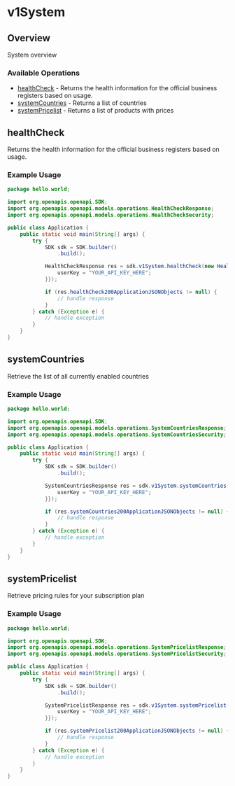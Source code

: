# v1System

## Overview

System overview

### Available Operations

* [healthCheck](#healthcheck) - Returns the health information for the official business registers based on usage.
* [systemCountries](#systemcountries) - Returns a list of countries
* [systemPricelist](#systempricelist) - Returns a list of products with prices

## healthCheck

Returns the health information for the official business registers based on usage.

### Example Usage

```java
package hello.world;

import org.openapis.openapi.SDK;
import org.openapis.openapi.models.operations.HealthCheckResponse;
import org.openapis.openapi.models.operations.HealthCheckSecurity;

public class Application {
    public static void main(String[] args) {
        try {
            SDK sdk = SDK.builder()
                .build();

            HealthCheckResponse res = sdk.v1System.healthCheck(new HealthCheckSecurity("quasi") {{
                userKey = "YOUR_API_KEY_HERE";
            }});

            if (res.healthCheck200ApplicationJSONObjects != null) {
                // handle response
            }
        } catch (Exception e) {
            // handle exception
        }
    }
}
```

## systemCountries

Retrieve the list of all currently enabled countries

### Example Usage

```java
package hello.world;

import org.openapis.openapi.SDK;
import org.openapis.openapi.models.operations.SystemCountriesResponse;
import org.openapis.openapi.models.operations.SystemCountriesSecurity;

public class Application {
    public static void main(String[] args) {
        try {
            SDK sdk = SDK.builder()
                .build();

            SystemCountriesResponse res = sdk.v1System.systemCountries(new SystemCountriesSecurity("repudiandae") {{
                userKey = "YOUR_API_KEY_HERE";
            }});

            if (res.systemCountries200ApplicationJSONObjects != null) {
                // handle response
            }
        } catch (Exception e) {
            // handle exception
        }
    }
}
```

## systemPricelist

Retrieve pricing rules for your subscription plan

### Example Usage

```java
package hello.world;

import org.openapis.openapi.SDK;
import org.openapis.openapi.models.operations.SystemPricelistResponse;
import org.openapis.openapi.models.operations.SystemPricelistSecurity;

public class Application {
    public static void main(String[] args) {
        try {
            SDK sdk = SDK.builder()
                .build();

            SystemPricelistResponse res = sdk.v1System.systemPricelist(new SystemPricelistSecurity("sint") {{
                userKey = "YOUR_API_KEY_HERE";
            }});

            if (res.systemPricelist200ApplicationJSONObjects != null) {
                // handle response
            }
        } catch (Exception e) {
            // handle exception
        }
    }
}
```
